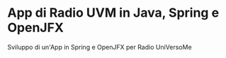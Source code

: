 # App di Radio UVM in Java, Spring e OpenJFX
Sviluppo di un'App in Spring e OpenJFX per Radio UniVersoMe
